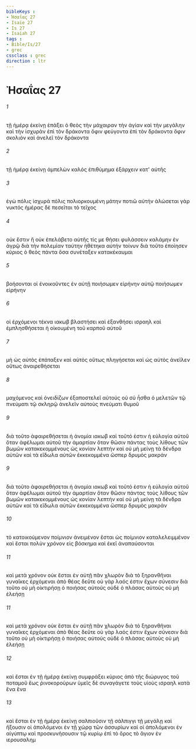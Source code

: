 ```yaml
---
bibleKeys : 
- Ἠσαΐας 27
- Isaïe 27
- Is 27
- Isaiah 27
tags : 
- Bible/Is/27
- grec
cssclass : grec
direction : ltr
---
```


# Ἠσαΐας 27

###### 1
τῇ ἡμέρᾳ ἐκείνῃ ἐπάξει ὁ θεὸς τὴν μάχαιραν τὴν ἁγίαν καὶ τὴν μεγάλην καὶ τὴν ἰσχυρὰν ἐπὶ τὸν δράκοντα ὄφιν φεύγοντα ἐπὶ τὸν δράκοντα ὄφιν σκολιὸν καὶ ἀνελεῖ τὸν δράκοντα
###### 2
τῇ ἡμέρᾳ ἐκείνῃ ἀμπελὼν καλός ἐπιθύμημα ἐξάρχειν κατ' αὐτῆς
###### 3
ἐγὼ πόλις ἰσχυρά πόλις πολιορκουμένη μάτην ποτιῶ αὐτήν ἁλώσεται γὰρ νυκτός ἡμέρας δὲ πεσεῖται τὸ τεῖχος
###### 4
οὐκ ἔστιν ἣ οὐκ ἐπελάβετο αὐτῆς τίς με θήσει φυλάσσειν καλάμην ἐν ἀγρῷ διὰ τὴν πολεμίαν ταύτην ἠθέτηκα αὐτήν τοίνυν διὰ τοῦτο ἐποίησεν κύριος ὁ θεὸς πάντα ὅσα συνέταξεν κατακέκαυμαι
###### 5
βοήσονται οἱ ἐνοικοῦντες ἐν αὐτῇ ποιήσωμεν εἰρήνην αὐτῷ ποιήσωμεν εἰρήνην
###### 6
οἱ ἐρχόμενοι τέκνα ιακωβ βλαστήσει καὶ ἐξανθήσει ισραηλ καὶ ἐμπλησθήσεται ἡ οἰκουμένη τοῦ καρποῦ αὐτοῦ
###### 7
μὴ ὡς αὐτὸς ἐπάταξεν καὶ αὐτὸς οὕτως πληγήσεται καὶ ὡς αὐτὸς ἀνεῖλεν οὕτως ἀναιρεθήσεται
###### 8
μαχόμενος καὶ ὀνειδίζων ἐξαποστελεῖ αὐτούς οὐ σὺ ἦσθα ὁ μελετῶν τῷ πνεύματι τῷ σκληρῷ ἀνελεῖν αὐτοὺς πνεύματι θυμοῦ
###### 9
διὰ τοῦτο ἀφαιρεθήσεται ἡ ἀνομία ιακωβ καὶ τοῦτό ἐστιν ἡ εὐλογία αὐτοῦ ὅταν ἀφέλωμαι αὐτοῦ τὴν ἁμαρτίαν ὅταν θῶσιν πάντας τοὺς λίθους τῶν βωμῶν κατακεκομμένους ὡς κονίαν λεπτήν καὶ οὐ μὴ μείνῃ τὰ δένδρα αὐτῶν καὶ τὰ εἴδωλα αὐτῶν ἐκκεκομμένα ὥσπερ δρυμὸς μακράν
###### 9
διὰ τοῦτο ἀφαιρεθήσεται ἡ ἀνομία ιακωβ καὶ τοῦτό ἐστιν ἡ εὐλογία αὐτοῦ ὅταν ἀφέλωμαι αὐτοῦ τὴν ἁμαρτίαν ὅταν θῶσιν πάντας τοὺς λίθους τῶν βωμῶν κατακεκομμένους ὡς κονίαν λεπτήν καὶ οὐ μὴ μείνῃ τὰ δένδρα αὐτῶν καὶ τὰ εἴδωλα αὐτῶν ἐκκεκομμένα ὥσπερ δρυμὸς μακράν
###### 10
τὸ κατοικούμενον ποίμνιον ἀνειμένον ἔσται ὡς ποίμνιον καταλελειμμένον καὶ ἔσται πολὺν χρόνον εἰς βόσκημα καὶ ἐκεῖ ἀναπαύσονται
###### 11
καὶ μετὰ χρόνον οὐκ ἔσται ἐν αὐτῇ πᾶν χλωρὸν διὰ τὸ ξηρανθῆναι γυναῖκες ἐρχόμεναι ἀπὸ θέας δεῦτε οὐ γὰρ λαός ἐστιν ἔχων σύνεσιν διὰ τοῦτο οὐ μὴ οἰκτιρήσῃ ὁ ποιήσας αὐτούς οὐδὲ ὁ πλάσας αὐτοὺς οὐ μὴ ἐλεήσῃ
###### 11
καὶ μετὰ χρόνον οὐκ ἔσται ἐν αὐτῇ πᾶν χλωρὸν διὰ τὸ ξηρανθῆναι γυναῖκες ἐρχόμεναι ἀπὸ θέας δεῦτε οὐ γὰρ λαός ἐστιν ἔχων σύνεσιν διὰ τοῦτο οὐ μὴ οἰκτιρήσῃ ὁ ποιήσας αὐτούς οὐδὲ ὁ πλάσας αὐτοὺς οὐ μὴ ἐλεήσῃ
###### 12
καὶ ἔσται ἐν τῇ ἡμέρᾳ ἐκείνῃ συμφράξει κύριος ἀπὸ τῆς διώρυγος τοῦ ποταμοῦ ἕως ῥινοκορούρων ὑμεῖς δὲ συναγάγετε τοὺς υἱοὺς ισραηλ κατὰ ἕνα ἕνα
###### 13
καὶ ἔσται ἐν τῇ ἡμέρᾳ ἐκείνῃ σαλπιοῦσιν τῇ σάλπιγγι τῇ μεγάλῃ καὶ ἥξουσιν οἱ ἀπολόμενοι ἐν τῇ χώρᾳ τῶν ἀσσυρίων καὶ οἱ ἀπολόμενοι ἐν αἰγύπτῳ καὶ προσκυνήσουσιν τῷ κυρίῳ ἐπὶ τὸ ὄρος τὸ ἅγιον ἐν ιερουσαλημ

